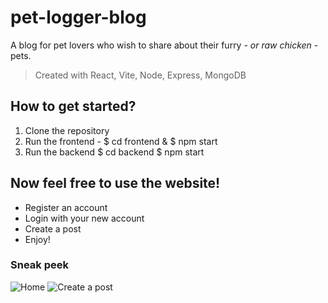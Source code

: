 # pet-logger-blog
A blog for pet lovers who wish to share about their furry - *or raw chicken* - pets.

> Created with React, Vite, Node, Express, MongoDB

## How to get started?
<ol>
  <li> Clone the repository </li>
  <li> Run the frontend - $ cd frontend & $ npm start </li>
  <li> Run the backend $ cd backend $ npm start </li>
</ol>

## Now feel free to use the website!
<ul>
  <li> Register an account </li>
  <li> Login with your new account </li>
  <li> Create a post </li>
  <li> Enjoy! </li>
</ul>

### Sneak peek
![Home](https://github.com/DaviZCodes/pet-peeves-blog/assets/52458432/fbc66add-b726-4bea-83ea-8f50bb4dbd7a)
![Create a post](https://github.com/DaviZCodes/pet-peeves-blog/assets/52458432/b715cf7d-8abf-476e-bb77-c433c13d4798) 


